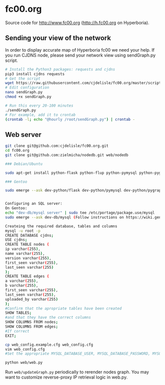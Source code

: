 # fc00.org

Source code for http://www.fc00.org (http://h.fc00.org on Hyperboria).

## Sending your view of the network

In order to display accurate map of Hyperboria fc00 we need your help. If you run CJDNS node, please send your network view using sendGraph.py script.

```bash
# Install the Python3 packages: requests and cjdns
pip3 install cjdns requests
# Get the script
wget https://raw.githubusercontent.com/cjdelisle/fc00.org/master/scripts/sendGraph.py
# Edit configuration
nano sendGraph.py
chmod +x sendGraph.py

# Run this every 20-100 minutes
./sendGraph.py
# For example, add it to crontab
(crontab -l; echo "@hourly /root/sendGraph.py") | crontab -
```

## Web server
```bash
git clone git@github.com:cjdelisle/fc00.org.git
cd fc00.org
git clone git@github.com:zielmicha/nodedb.git web/nodedb

### Debian/Ubuntu

sudo apt-get install python-flask python-flup python-pymysql python-pygraphviz

### Gentoo

sudo emerge --ask dev-python/flask dev-python/pymysql dev-python/pygraphviz


Configuring an SQL server:
On Gentoo:
echo "dev-db/mysql server" | sudo tee /etc/portage/package.use/mysql
sudo emerge --ask dev-db/mysql (Follow instructions on https://wiki.gentoo.org/wiki/MySQL for sql setup)

Createing the required database, tables and columns
mysql -u root -p
CREATE DATABASE cjdns;
USE cjdns;
CREATE TABLE nodes (
ip varchar(255),
name varchar(255),
version varchar(255),
first_seen varchar(255),
last_seen varchar(255)
);
CREATE TABLE edges (
a varchar(255),
b varchar(255),
first_seen varchar(255),
last_seen varchar(255),
uploaded_by varchar(255)
);
#Confirm that the apropriate tables have been created
SHOW TABLES;
#and that they have the correct columns
SHOW COLUMNS FROM nodes;
SHOW COLUMNS FROM edges;
#If correct
EXIT;

cp web_config.example.cfg web_config.cfg
vim web_config.cfg
#Set the appropriate MYSQL_DATABASE_USER, MYSQL_DATABASE_PASSWORD, MYSQL_DATABASE_PORT (if sql not running on the default 3306) and MYSQL_DATABASE_HOST (if sql not running on the same machine)

python web/web.py
```

Run `web/updateGraph.py` periodically to rerender nodes graph. You may want to customize reverse-proxy IP retrieval logic in web.py.
